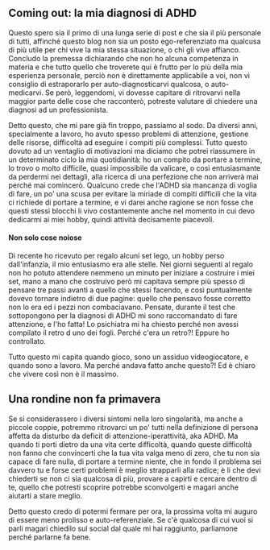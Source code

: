 ## Coming out: la mia diagnosi di ADHD

Questo spero sia il primo di una lunga serie di post e che sia il più personale di tutti, affinché questo blog non sia un posto ego-referenziato ma qualcusa di più utile per chi vive la mia stessa situazione, o chi gli vive affianco. Concludo la premessa dichiarando che non ho alcuna competenza in materia e che tutto quello che troverete qui è frutto per lo più della mia esperienza personale, perciò non è direttamente applicabile a voi, non vi consiglio di estraporarlo per auto-diagnosticarvi qualcosa, o auto-medicarvi. Se però, leggendomi, vi dovesse capitare di ritrovarvi nella maggior parte delle cose che racconterò, potreste valutare di chiedere una diagnosi ad un professionista.

Detto questo, che mi pare già fin troppo, passiamo al sodo. Da diversi anni, specialmente a lavoro, ho avuto spesso problemi di attenzione, gestione delle risorse, difficoltà ad eseguire i compiti più complessi. Tutto questo dovuto ad un ventaglio di motivazioni ma diciamo che potrei riassumere in un determinato ciclo la mia quotidianità: ho un compito da portare a termine, lo trovo o molto difficile, quasi impossibile da valicare, o così entusiasmante da perdermi nei dettagli, alla ricerca di una perfezione che non arriverà mai perché mai comincerò. Qualcuno crede che l'ADHD sia mancanza di voglia di fare, un po' una scusa per evitare la miriade di compiti difficili che la vita ci richiede di portare a termine, e vi darei anche ragione se non fosse che questi stessi blocchi li vivo costantemente anche nel momento in cui devo dedicarmi ai miei hobby, quindi attività decisamente piacevoli.


#### Non solo cose noiose
Di recente ho ricevuto per regalo alcuni set lego, un hobby perso dall'infanzia, il mio entusiasmo era alle stelle. Nei giorni seguenti al regalo non ho potuto attendere nemmeno un minuto per iniziare a costruire i miei set, mano a mano che costruivo però mi capitava sempre più spesso di pensare tre passi avanti a quello che stessi facendo, e così puntualmente dovevo tornare indietro di due pagine: quello che pensavo fosse corretto non lo era ed i pezzi non combaciavano. Pensate, durante il test che sottopongono per la diagnosi di ADHD mi sono raccomandato di fare attenzione, e l'ho fatta! Lo psichiatra mi ha chiesto perché non avessi compilato il retro d uno dei fogli. Perché c'era un retro?! Eppure ho controllato.

Tutto questo mi capita quando gioco, sono un assiduo videogiocatore, e quando sono a lavoro. Ma perché andava fatto anche questo?! Ed è chiaro che vivere così non è il massimo.

## Una rondine non fa primavera
Se si considerassero i diversi sintomi nella loro singolarità, ma anche a piccole coppie, potremmo ritrovarci un po' tutti nella definizione di persona affetta da disturbo da deficit di attenzione-iperattività, aka ADHD. Ma quando ti porti dietro da una vita certe difficoltà, quando queste difficoltà non fanno che convincerti che la tua vita valga meno di zero, che tu non sia capace di fare nulla, di portare a termine niente, che in fondo il problema sei davvero tu e forse certi problemi è meglio strapparli alla radice; è li che devi chiederti se non ci sia qualcosa di più, provare a capirti e cercare dentro di te, quello che potresti scoprire potrebbe sconvolgerti e magari anche aiutarti a stare meglio.

Detto questo credo di potermi fermare per ora, la prossima volta mi auguro di essere meno prolisso e auto-referenziale. Se c'è qualcosa di cui vuoi si parli magari chiedilo sul social dal quale mi hai raggiunto, parliamone perché parlarne fa bene.